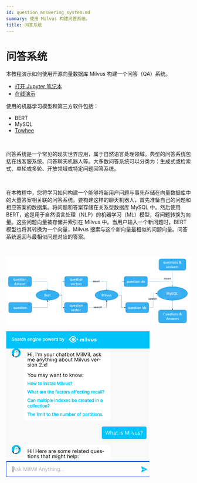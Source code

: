 ```yaml
---
id: question_answering_system.md
summary: 使用 Milvus 构建问答系统。
title: 问答系统
---
```


# 问答系统

本教程演示如何使用开源向量数据库 Milvus 构建一个问答（QA）系统。
- [打开 Jupyter 笔记本](https://github.com/towhee-io/examples/tree/main/nlp/question_answering)
- [在线演示](https://milvus.io/milvus-demos/)

使用的机器学习模型和第三方软件包括：
- BERT
- MySQL
- [Towhee](https://towhee.io/)

</br>

问答系统是一个常见的现实世界应用，属于自然语言处理领域。典型的问答系统包括在线客服系统、问答聊天机器人等。大多数问答系统可以分类为：生成式或检索式、单轮或多轮、开放领域或特定问题回答系统。

</br>

在本教程中，您将学习如何构建一个能够将新用户问题与事先存储在向量数据库中的大量答案相关联的问答系统。要构建这样的聊天机器人，首先准备自己的问题和相应答案的数据集。将问题和答案存储在关系型数据库 MySQL 中。然后使用 BERT，这是用于自然语言处理（NLP）的机器学习（ML）模型，将问题转换为向量。这些问题向量被存储并索引在 Milvus 中。当用户输入一个新问题时，BERT 模型也将其转换为一个向量，Milvus 搜索与这个新向量最相似的问题向量。问答系统返回与最相似问题对应的答案。

</br>

![QA_Chatbot](../../../assets/qa_chatbot.png "QA 聊天机器人的工作流程。")


![QA_chatbot_demo](../../../assets/qa_chatbot_demo.png "QA 聊天机器人的演示。")
